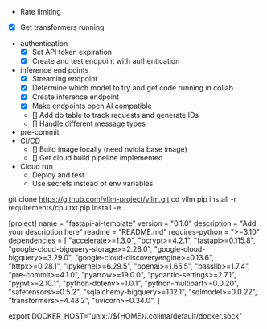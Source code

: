 -  Rate limiting
- [X] Get transformers running 
- authentication
    - [X] Set API token expiration
    - [X] Create and test endpoint with authentication
- inference end points
    - [X] Streaming endpoint
    - [X] Determine which model to try and get code running in collab
    - [X] Create inference endpoint
    - [X] Make endpoints open AI compatible
    - [] Add db table to track requests and generate IDs
    - [] Handle different message types
- pre-commit
- CI/CD
    - [] Build image locally (need nvidia base image)
    - [] Get cloud build pipeline implemented
- Cloud run
    - Deploy and test
    - Use secrets instead of env variables


git clone https://github.com/vllm-project/vllm.git
cd vllm
pip install -r requirements/cpu.txt
pip install -e . 

[project]
name = "fastapi-ai-template"
version = "0.1.0"
description = "Add your description here"
readme = "README.md"
requires-python = ">=3.10"
dependencies = [
    "accelerate>=1.3.0",
    "bcrypt>=4.2.1",
    "fastapi>=0.115.8",
    "google-cloud-bigquery-storage>=2.28.0",
    "google-cloud-bigquery>=3.29.0",
    "google-cloud-discoveryengine>=0.13.6",
    "httpx>=0.28.1",
    "ipykernel>=6.29.5",
    "openai>=1.65.5",
    "passlib>=1.7.4",
    "pre-commit>=4.1.0",
    "pyarrow>=19.0.0",
    "pydantic-settings>=2.7.1",
    "pyjwt>=2.10.1",
    "python-dotenv>=1.0.1",
    "python-multipart>=0.0.20",
    "safetensors>=0.5.2",
    "sqlalchemy-bigquery>=1.12.1",
    "sqlmodel>=0.0.22",
    "transformers>=4.48.2",
    "uvicorn>=0.34.0",
]


export DOCKER_HOST="unix://${HOME}/.colima/default/docker.sock"